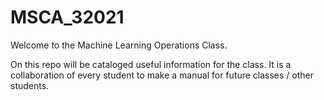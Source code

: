 # MSCA_32021




Welcome to the Machine Learning Operations Class.

On this repo will be cataloged useful information for the class.
It is a collaboration of every student to make a manual for future classes / other students.
